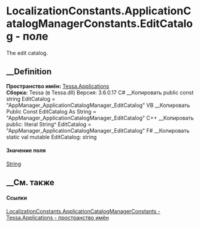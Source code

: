 # LocalizationConstants.ApplicationCatalogManagerConstants.EditCatalog - поле
The edit catalog.
## __Definition
 **Пространство имён:** [Tessa.Applications](N_Tessa_Applications.htm)  
 **Сборка:** Tessa (в Tessa.dll) Версия: 3.6.0.17
C# __Копировать
     public const string EditCatalog = "AppManager_ApplicationCatalogManager_EditCatalog"
VB __Копировать
     Public Const EditCatalog As String = "AppManager_ApplicationCatalogManager_EditCatalog"
C++ __Копировать
     public:
    literal String^ EditCatalog = "AppManager_ApplicationCatalogManager_EditCatalog"
F# __Копировать
     static val mutable EditCatalog: string
#### Значение поля
[String](https://learn.microsoft.com/dotnet/api/system.string)
##  __См. также
#### Ссылки
[LocalizationConstants.ApplicationCatalogManagerConstants -
](T_Tessa_Applications_LocalizationConstants_ApplicationCatalogManagerConstants.htm)
[Tessa.Applications - пространство имён](N_Tessa_Applications.htm)

